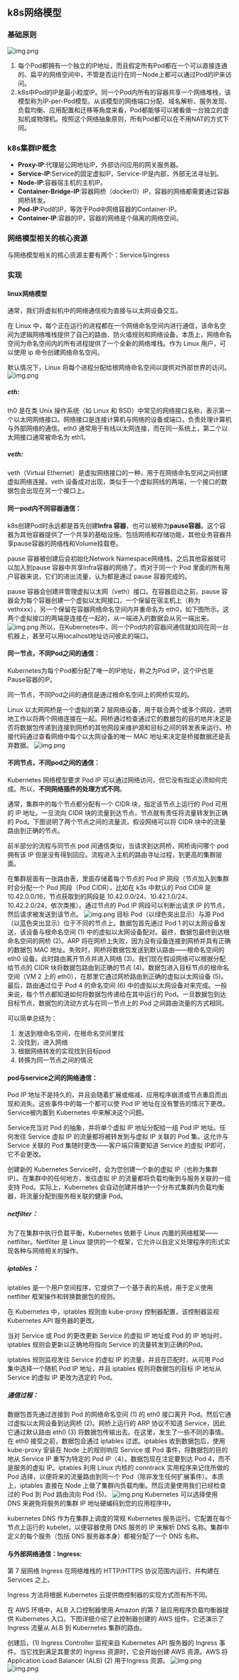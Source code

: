 ## k8s网络模型

### 基础原则
![img.png](../img/network.png)
1. 每个Pod都拥有一个独立的IP地址，而且假定所有Pod都在一个可以直接连通的、扁平的网络空间中，不管是否运行在同一Node上都可以通过Pod的IP来访问。
2. k8s中Pod的IP是最小粒度IP。同一个Pod内所有的容器共享一个网络堆栈，该模型称为IP-per-Pod模型。从该模型的网络端口分配、域名解析、服务发现、负载均衡、应用配置和迁移等角度来看，Pod都能够可以被看做一台独立的虚拟机或物理机。按照这个网络抽象原则，所有Pod都可以在不用NAT的方式下同。

###  k8s集群IP概念
+ **Proxy-IP**:代理层公网地址IP，外部访问应用的网关服务器。
+ **Service-IP**:Service的固定虚拟IP，Service-IP是内部，外部无法寻址到。
+ **Node-IP**:容器宿主机的主机IP。
+ **Container-Bridge-IP**:容器网桥（docker0）IP，容器的网络都需要通过容器网桥转发。
+ **Pod-IP**:Pod的IP，等效于Pod中网络容器的Container-IP。
+ **Container-IP**:容器的IP，容器的网络是个隔离的网络空间。


### 网络模型相关的核心资源
与网络模型相关的核心资源主要有两个：Service与Ingress


### 实现

#### linux网络模型
通常，我们将虚拟机中的网络通信视为直接与以太网设备交互。

在 Linux 中，每个正在运行的进程都在一个网络命名空间内进行通信，该命名空间为逻辑网络堆栈提供了自己的路由、防火墙规则和网络设备。本质上，网络命名空间为命名空间内的所有进程提供了一个全新的网络堆栈。作为 Linux 用户，可以使用 ip 命令创建网络命名空间。

默认情况下，Linux 将每个进程分配给根网络命名空间以提供对外部世界的访问。
![img.png](../img/net.png)

##### eth:
th0 是在类 Unix 操作系统（如 Linux 和 BSD）中常见的网络接口名称，表示第一个以太网网络接口。网络接口是连接计算机与网络的设备或端口，负责处理计算机与外部网络的通信。eth0 通常用于有线以太网连接，而在同一系统上，第二个以太网接口通常被命名为 eth1。

##### veth:
veth（Virtual Ethernet）是虚拟网络接口的一种，用于在网络命名空间之间创建虚拟网络连接。veth 设备成对出现，类似于一个虚拟网线的两端，一个接口的数据包会出现在另一个接口上。

#### 同一pod内不同容器通信：
k8s创建Pod时永远都是首先创建**Infra 容器**，也可以被称为**pause容器**。这个容器为其他容器提供了一个共享的基础设施，包括网络和存储功能，其他业务容器共享pause容器的网络栈和Volume挂载卷。

pause 容器被创建后会初始化Network Namespace网络栈，之后其他容器就可以加入到pause 容器中共享Infra容器的网络了。而对于同一个 Pod 里面的所有用户容器来说，它们的进出流量，认为都是通过 pause 容器完成的。

pause 容器会创建并管理虚拟以太网（veth）接口。在容器启动之前，pause 容器会为每个容器创建一个虚拟以太网接口，一个保留在宿主机上（称为 vethxxx），另一个保留在容器网络命名空间内并重命名为 eth0，如下图所示。这两个虚拟接口的两端是连接在一起的，从一端进入的数据会从另一端出来。
![img.png](../img/net2.png)
所以，在Kubernetes中，同一个Pod内的容器间通信就如同在同一台机器上，甚至可以用localhost地址访问彼此的端口。

#### 同一节点，不同Pod之间的通信：
Kubernetes为每个Pod都分配了唯一的IP地址，称之为Pod IP，这个IP也是Pause容器的IP。

同一节点，不同Pod之间的通信是通过根命名空间上的网桥实现的。

Linux 以太网网桥是一个虚拟的第 2 层网络设备，用于联合两个或多个网段，透明地工作以将两个网络连接在一起。网桥通过检查通过它的数据包的目的地并决定是否将数据包传递到连接到网桥的其他网段来维护源和目标之间的转发表来运行。桥接代码通过查看网络中每个以太网设备的唯一 MAC 地址来决定是桥接数据还是丢弃数据。
![img.png](../img/net3.png)

#### 不同节点，不同pod之间的通信：
Kubernetes 网络模型要求 Pod IP 可以通过网络访问，但它没有指定必须如何完成。所以，**不同网络插件的处理方式不同**。

通常，集群中的每个节点都分配有一个 CIDR 块，指定该节点上运行的 Pod 可用的 IP 地址。一旦流向 CIDR 块的流量到达节点，节点就有责任将流量转发到正确的 Pod。下图说明了两个节点之间的流量流，假设网络可以将 CIDR 块中的流量路由到正确的节点。

前半部分的流程与同节点 pod 间通信类似，当请求到达网桥，网桥询问哪个 pod 拥有该 IP 但是没有得到回应。流程进入主机的路由寻址过程，到更高的集群层面。

在集群层面有一张路由表，里面存储着每个节点的 Pod IP 网段（节点加入到集群时会分配一个 Pod 网段（Pod CIDR），比如在 k3s 中默认的 Pod CIDR 是 10.42.0.0/16，节点获取到的网段是 10.42.0.0/24、10.42.1.0/24、10.42.2.0/24，依次类推）。通过节点的 Pod IP 网段可以判断出请求 IP 的节点，然后请求被发送到该节点。
![img.png](../img/net4.png)
目标 Pod（以绿色突出显示）与源 Pod（以蓝色突出显示）位于不同的节点上。数据包首先通过 Pod 1 的以太网设备发送，该设备与根命名空间 (1) 中的虚拟以太网设备配对。最终，数据包最终到达根命名空间的网桥 (2)。ARP 将在网桥上失败，因为没有设备连接到网桥并具有正确的数据包 MAC 地址。失败时，网桥将数据包发送到默认路由——根命名空间的 eth0 设备。此时路由离开节点并进入网络 (3)。我们现在假设网络可以根据分配给节点的 CIDR 块将数据包路由到正确的节点 (4)。数据包进入目标节点的根命名空间（VM 2 上的 eth0），在那里它通过网桥路由到正确的虚拟以太网设备 (5)。最后，路由通过位于 Pod 4 的命名空间 (6) 中的虚拟以太网设备对来完成。一般来说，每个节点都知道如何将数据包传递给在其中运行的 Pod。一旦数据包到达目标节点，数据包的流动方式与在同一节点上的 Pod 之间路由流量的方式相同。

可以简单总结为：
1. 发送到根命名空间，在根命名空间里找
2. 没找到，进入网络
3. 根据网络转发的实现找到目标pod
4. 转换为同一节点之间的情况

#### pod与service之间的网络通信：
Pod IP 地址不是持久的，并且会随着扩展或缩减、应用程序崩溃或节点重启而出现和消失。这些事件中的每一个都可以使 Pod IP 地址在没有警告的情况下更改。Service被内置到 Kubernetes 中来解决这个问题。

Service充当对 Pod 的抽象，并将单个虚拟 IP 地址分配给一组 Pod IP 地址。任何发往 Service 虚拟 IP 的流量都将被转发到与虚拟 IP 关联的 Pod 集。这允许与 Service 关联的 Pod 集随时更改——客户端只需要知道 Service 的虚拟 IP即可，它不会更改。

创建新的 Kubernetes Service时，会为您创建一个新的虚拟 IP（也称为集群 IP）。在集群中的任何地方，发往虚拟 IP 的流量都将负载均衡到与服务关联的一组支持 Pod。实际上，Kubernetes 会自动创建并维护一个分布式集群内负载均衡器，将流量分配到服务相关联的健康 Pod。

##### netfilter：
为了在集群中执行负载平衡，Kubernetes 依赖于 Linux 内置的网络框架——netfilter。Netfilter 是 Linux 提供的一个框架，它允许以自定义处理程序的形式实现各种与网络相关的操作。

##### iptables：
iptables 是一个用户空间程序，它提供了一个基于表的系统，用于定义使用 netfilter 框架操作和转换数据包的规则。

在 Kubernetes 中，iptables 规则由 kube-proxy 控制器配置，该控制器监视 Kubernetes API 服务器的更改。

当对 Service 或 Pod 的更改更新 Service 的虚拟 IP 地址或 Pod 的 IP 地址时，iptables 规则会更新以正确地将指向 Service 的流量转发到正确的Pod。

iptables 规则监视发往 Service 的虚拟 IP 的流量，并且在匹配时，从可用 Pod 集中选择一个随机 Pod IP 地址，并且 iptables 规则将数据包的目标 IP 地址从 Service 的虚拟 IP 更改为选定的 Pod。

##### 通信过程：
数据包首先通过连接到 Pod 的网络命名空间 (1) 的 eth0 接口离开 Pod。然后它通过虚拟以太网设备到达网桥 (2)。网桥上运行的 ARP 协议不知道 Service，因此它通过默认路由 eth0 (3) 将数据包传输出去。在这里，发生了一些不同的事情。在 eth0 接受之前，数据包会通过 iptables 过滤。iptables 收到数据包后，使用 kube-proxy 安装在 Node 上的规则响应 Service 或 Pod 事件，将数据包的目的地从 Service IP 重写为特定的 Pod IP（4）。数据包现在注定要到达 Pod 4，而不是服务的虚拟 IP。iptables 利用 Linux 内核的 conntrack 实用程序来记住所做的 Pod 选择，以便将来的流量路由到同一个 Pod（除非发生任何扩展事件）。本质上，iptables 直接在 Node 上做了集群内负载均衡。然后流量使用我们已经检查过的 Pod 到 Pod 路由流向 Pod (5)。
![img.png](../img/net5.png)
Kubernetes 可以选择使用 DNS 来避免将服务的集群 IP 地址硬编码到您的应用程序中。

kubernetes DNS 作为在集群上调度的常规 Kubernetes 服务运行。它配置在每个节点上运行的 kubelet，以便容器使用 DNS 服务的 IP 来解析 DNS 名称。集群中定义的每个服务（包括 DNS 服务器本身）都被分配了一个 DNS 名称。

#### 与外部网络通信：Ingress:
第 7 层网络 Ingress 在网络堆栈的 HTTP/HTTPS 协议范围内运行，并构建在 Services 之上。

Ingress 方法将根据 Kubernetes 云提供商控制器的实现方式而有所不同。

在 AWS 环境中，ALB 入口控制器使用 Amazon 的第 7 层应用程序负载均衡器提供 Kubernetes 入口。下图详细介绍了此控制器创建的 AWS 组件。它还演示了 Ingress 流量从 ALB 到 Kubernetes 集群的路由。

创建后，(1) Ingress Controller 监视来自 Kubernetes API 服务器的 Ingress 事件。当它找到满足其要求的 Ingress 资源时，它会开始创建 AWS 资源。AWS 将 Application Load Balancer (ALB) (2) 用于Ingress 资源。
![img.png](../img/net6.png)
![img.png](../img/net7.png)
